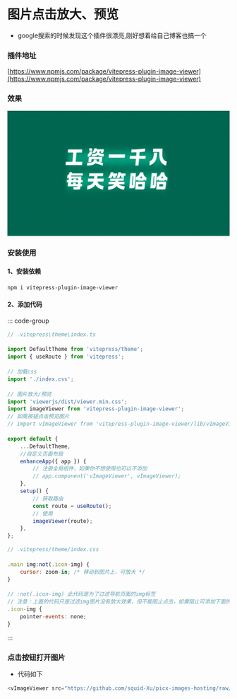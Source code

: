 # 图片点击放大、预览


- google搜索的时候发现这个插件很漂亮,刚好想着给自己博客也搞一个

### 插件地址

[https://www.npmjs.com/package/vitepress-plugin-image-viewer](https://www.npmjs.com/package/vitepress-plugin-image-viewer)

### 效果

![640](https://github.com/squid-Xu/picx-images-hosting/raw/master/20240731/640.5c0vuad5e4.webp)

### 安装使用

#### 1、安装依赖

```sh
npm i vitepress-plugin-image-viewer
```
#### 2、添加代码

::: code-group

```js [.vitepress\theme\index.ts]
// .vitepress\theme\index.ts

import DefaultTheme from 'vitepress/theme';
import { useRoute } from 'vitepress';

// 加载css
import './index.css';

// 图片放大/预览
import 'viewerjs/dist/viewer.min.css';
import imageViewer from 'vitepress-plugin-image-viewer';
// 如需按钮点击预览图片
// import vImageViewer from 'vitepress-plugin-image-viewer/lib/vImageViewer.vue';

export default {
	...DefaultTheme,
	//自定义页面布局
	enhanceApp({ app }) {
		// 注册全局组件，如果你不想使用也可以不添加
		// app.component('vImageViewer', vImageViewer);
	},
	setup() {
		// 获取路由
		const route = useRoute();
		// 使用
		imageViewer(route);
	},
};
```
```js [.vitepress/theme/index.css]
// .vitepress/theme/index.css

.main img:not(.icon-img) {
	cursor: zoom-in; /* 移动到图片上，可放大 */
}

// :not(.icon-img) 此代码是为了过滤导航页面的img标签
// 注意：上面的代码只是过滤img图片没有放大效果，但不能阻止点击，如需阻止可添加下面的代码
.icon-img {
    pointer-events: none;
}
```
:::

### 点击按钮打开图片

<vImageViewer src="https://github.com/squid-Xu/picx-images-hosting/raw/master/20240731/640.5c0vuad5e4.webp" alt="点击按钮查看图片" :inline="false"/>

- 代码如下

```js
<vImageViewer src="https://github.com/squid-Xu/picx-images-hosting/raw/master/20240731/640.5c0vuad5e4.webp" alt="点击按钮查看图片" />
```
